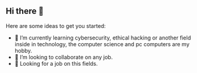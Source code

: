 ## Hi there 🧐

Here are some ideas to get you started:

- 🌱 I’m currently learning cybersecurity, ethical hacking or another field inside in technology, the computer science and pc computers are my hobby.
- 👯 I’m looking to collaborate on any job.
- 👀 Looking for a job on this fields.
